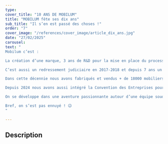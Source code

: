 ```yaml
---
type: 
cover_title: "10 ANS DE MOBILUM"
title: "MOBILUM fête ses dix ans"
sub_title: "Il s’en est passé des choses !"
order: "7"
cover_image: "/references/cover_image/article_dix_ans.jpg"
date: "27/02/2025"
carousel:
text: "
Mobilum c’est :

La création d’une marque, 3 ans de R&D pour la mise en place du process dans l’atelier, mise en œuvre d’une formation interne avec l’OPCO2I, une relation avec les designers, l’intégration d’un réseau d’agents commerciaux, un investissement de 3 millions d’€, le prix du JANUS de la Cité 2016, la Biennale Internationale du Design de St Etienne, l’obtention de 2 marchés de mobiliers urbains avec la SNCF et la SGP …

C’est aussi un redressement judiciaire en 2017-2018 et depuis 7 ans un plan de continuation … il en reste 3.

Dans cette décennie nous avons fabriqués et vendus + de 18000 mobiliers urbains en France.

Depuis 2024 nous avons aussi intégré la Convention des Entreprises pour le Climat (CEC) parcourt industrie afin de parfaire notre démarche environnementale.

On se développe dans une aventure passionnante autour d’une équipe soudée et compétente !

Bref, on s’est pas ennuyé ! 😉
"

---
```

<!-- Dans le champ texte, \n pour faire un retour à la ligne, \n\n pour faire un nouveau paragraphe -->

## Description
